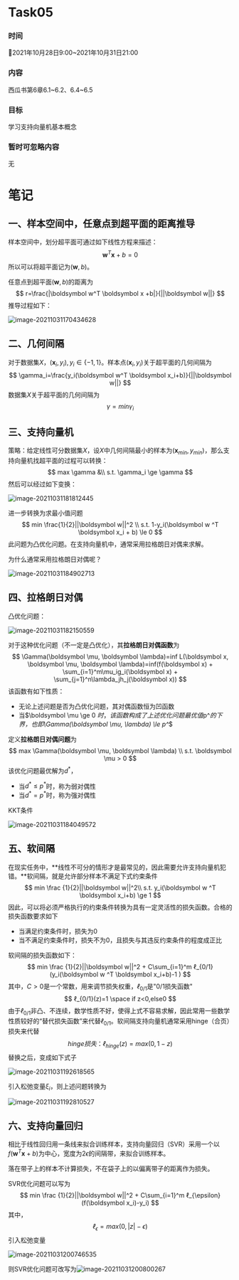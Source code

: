 # Task05

### 时间

:calendar:2021年10月28日9:00~2021年10月31日21:00

### 内容

西瓜书第6章6.1\~6.2、6.4\~6.5

### 目标

学习支持向量机基本概念

### 暂时可忽略内容

无



# 笔记

## 一、样本空间中，任意点到超平面的距离推导

样本空间中，划分超平面可通过如下线性方程来描述：
$$
\boldsymbol w^T \boldsymbol x +b=0
$$
所以可以将超平面记为$(\boldsymbol w, b)$。

任意点到超平面$(\boldsymbol w, b)$的距离为
$$
r=\frac{|\boldsymbol w^T \boldsymbol x +b|}{||\boldsymbol w||}
$$
推导过程如下：

![image-20211031170434628](C:\Users\destiny\AppData\Roaming\Typora\typora-user-images\image-20211031170434628.png)

## 二、几何间隔

对于数据集$X$，$(\boldsymbol x_i, y_i), y_i\in \{-1,1 \}$。样本点$(\boldsymbol x_i, y_i)$关于超平面的几何间隔为
$$
\gamma_i=\frac{y_i(\boldsymbol w^T \boldsymbol x_i+b)}{||\boldsymbol w||}
$$
数据集$X$关于超平面的几何间隔为
$$
\gamma = min \gamma_i
$$

## 三、支持向量机

策略：给定线性可分数据集$X$，设$X$中几何间隔最小的样本为$(\boldsymbol x_{min}, y_{min})$，那么支持向量机找超平面的过程可以转换：
$$
max \gamma &\\
s.t. \gamma_i \ge \gamma
$$
然后可以经过如下变换：

![image-20211031181812445](C:\Users\destiny\AppData\Roaming\Typora\typora-user-images\image-20211031181812445.png)

进一步转换为求最小值问题
$$
min \frac{1}{2}||\boldsymbol w||^2 \\
s.t. 1-y_i(\boldsymbol w ^T \boldsymbol x_i + b) \le 0
$$
此问题为凸优化问题。在支持向量机中，通常采用拉格朗日对偶来求解。

为什么通常采用拉格朗日对偶呢？

![image-20211031184902713](C:\Users\destiny\AppData\Roaming\Typora\typora-user-images\image-20211031184902713.png)

## 四、拉格朗日对偶

凸优化问题：

![image-20211031182150559](C:\Users\destiny\AppData\Roaming\Typora\typora-user-images\image-20211031182150559.png)

对于这种优化问题（不一定是凸优化），其**拉格朗日对偶函数**为
$$
\Gamma(\boldsymbol \mu, \boldsymbol \lambda)=inf L(\boldsymbol x, \boldsymbol \mu, \boldsymbol \lambda)=inf(f(\boldsymbol x) + \sum_{i=1}^m\mu_ig_i(\boldsymbol x) + \sum_{j=1}^n\lambda_jh_j(\boldsymbol x))
$$
该函数有如下性质：

- 无论上述问题是否为凸优化问题，其对偶函数恒为凹函数
- 当$\boldsymbol \mu \ge 0 $时，该函数构成了上述优化问题最优值$p^*$的下界，也即$\Gamma(\boldsymbol \mu, \lambda) \le p^*$

定义**拉格朗日对偶问题**为
$$
max \Gamma(\boldsymbol \mu, \boldsymbol \lambda) \\
s.t. \boldsymbol \mu > 0
$$
该优化问题最优解为$d^*$，

- 当$d^* \le p^*$时，称为弱对偶性
- 当$d^* = p^*$时，称为强对偶性

KKT条件

![image-20211031184049572](C:\Users\destiny\AppData\Roaming\Typora\typora-user-images\image-20211031184049572.png)

## 五、软间隔

在现实任务中，**线性不可分的情形才是最常见的，因此需要允许支持向量机犯错。**软间隔，就是允许部分样本不满足下式约束条件
$$
min \frac {1}{2}||\boldsymbol w||^2\\
s.t. y_i(\boldsymbol w ^T \boldsymbol x_i+b) \ge 1
$$
因此，可以将必须严格执行的约束条件转换为具有一定灵活性的损失函数。合格的损失函数要求如下

- 当满足约束条件时，损失为0
- 当不满足约束条件时，损失不为0，且损失与其违反约束条件的程度成正比

软间隔的损失函数如下：
$$
min \frac {1}{2}||\boldsymbol w||^2 + C\sum_{i=1}^m ℓ_{0/1}(y_i(\boldsymbol w ^T \boldsymbol x_i+b)-1	)
$$
其中，$C>0$是一个常数，用来调节损失权重，$ℓ_{0/1}$是"0/1损失函数"
$$
ℓ_{0/1}(z)=1 \space if z<0,else0
$$
由于$ℓ_{0/1}$非凸、不连续，数学性质不好，使得上式不容易求解，因此常用一些数学性质较好的“替代损失函数”来代替$ℓ_{0/1}$。软间隔支持向量机通常采用hinge（合页）损失来代替
$$
hinge损失：ℓ_{hinge}(z)=max(0,1-z)
$$
替换之后，变成如下式子

![image-20211031192618565](C:\Users\destiny\AppData\Roaming\Typora\typora-user-images\image-20211031192618565.png)

引入松弛变量$\xi _i$，则上述问题转换为

![image-20211031192810527](C:\Users\destiny\AppData\Roaming\Typora\typora-user-images\image-20211031192810527.png)

## 六、支持向量回归

相比于线性回归用一条线来拟合训练样本，支持向量回归（SVR）采用一个以$f(\boldsymbol w ^T \boldsymbol  x + b)$为中心，宽度为$2\epsilon$的间隔带，来拟合训练样本。

落在带子上的样本不计算损失，不在袋子上的以偏离带子的距离作为损失。

SVR优化问题可以写为
$$
min \frac {1}{2}||\boldsymbol w||^2 + C\sum_{i=1}^m ℓ_{\epsilon}(f(\boldsymbol x_i)-y_i)
$$
其中，
$$
ℓ_{\epsilon}= max(0, |z|-\epsilon)
$$
引入松弛变量

![image-20211031200746535](C:\Users\destiny\AppData\Roaming\Typora\typora-user-images\image-20211031200746535.png)



则SVR优化问题可改写为![image-20211031200800267](C:\Users\destiny\AppData\Roaming\Typora\typora-user-images\image-20211031200800267.png)